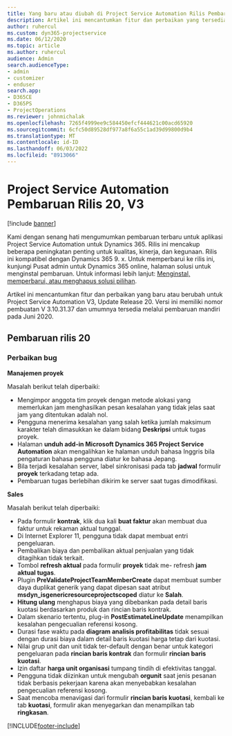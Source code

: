 ```yaml
---
title: Yang baru atau diubah di Project Service Automation Rilis Pembaruan 20, V3
description: Artikel ini mencantumkan fitur dan perbaikan yang tersedia di Project Service Automation Update Release 20, V3
author: ruhercul
ms.custom: dyn365-projectservice
ms.date: 06/12/2020
ms.topic: article
ms.author: ruhercul
audience: Admin
search.audienceType:
- admin
- customizer
- enduser
search.app:
- D365CE
- D365PS
- ProjectOperations
ms.reviewer: johnmichalak
ms.openlocfilehash: 7265f4999ee9c584450efcf444621c00acd65920
ms.sourcegitcommit: 6cfc50d89528df977a8f6a55c1ad39d99800d9b4
ms.translationtype: MT
ms.contentlocale: id-ID
ms.lasthandoff: 06/03/2022
ms.locfileid: "8913066"
---
```

# <a name="project-service-automation-update-release-20-v3"></a>Project Service Automation Pembaruan Rilis 20, V3

[!include [banner](../includes/psa-now-project-operations.md)]

Kami dengan senang hati mengumumkan pembaruan terbaru untuk aplikasi Project Service Automation untuk Dynamics 365. Rilis ini mencakup beberapa peningkatan penting untuk kualitas, kinerja, dan kegunaan. Rilis ini kompatibel dengan Dynamics 365 9. x. Untuk memperbarui ke rilis ini, kunjungi Pusat admin untuk Dynamics 365 online, halaman solusi untuk menginstal pembaruan. Untuk informasi lebih lanjut: [Menginstal, memperbarui, atau menghapus solusi pilihan](/power-platform/admin/install-remove-preferred-solution).

Artikel ini mencantumkan fitur dan perbaikan yang baru atau berubah untuk Project Service Automation V3, Update Release 20. Versi ini memiliki nomor pembuatan V 3.10.31.37 dan umumnya tersedia melalui pembaruan mandiri pada Juni 2020.

## <a name="update-release-20"></a>Pembaruan rilis 20

### <a name="bug-fixes"></a>Perbaikan bug

**Manajemen proyek**

Masalah berikut telah diperbaiki:

- Mengimpor anggota tim proyek dengan metode alokasi yang memerlukan jam menghasilkan pesan kesalahan yang tidak jelas saat jam yang ditentukan adalah nol.
- Pengguna menerima kesalahan yang salah ketika jumlah maksimum karakter telah dimasukkan ke dalam bidang **Deskripsi** untuk tugas proyek.
- Halaman **unduh add-in Microsoft Dynamics 365 Project Service Automation** akan mengalihkan ke halaman unduh bahasa Inggris bila pengaturan bahasa pengguna diatur ke bahasa Jepang.
- Bila terjadi kesalahan server, label sinkronisasi pada tab **jadwal** formulir **proyek** terkadang tetap ada.
- Pembaruan tugas berlebihan dikirim ke server saat tugas dimodifikasi.

**Sales**

Masalah berikut telah diperbaiki:

- Pada formulir **kontrak**, klik dua kali **buat faktur** akan membuat dua faktur untuk rekaman aktual tunggal.
- Di Internet Explorer 11, pengguna tidak dapat membuat entri pengeluaran.
- Pembalikan biaya dan pembalikan aktual penjualan yang tidak ditagihkan tidak terkait.
- Tombol **refresh aktual** pada formulir **proyek** tidak me- refresh **jam aktual tugas**.
- Plugin **PreValidateProjectTeamMemberCreate** dapat membuat sumber daya duplikat generik yang dapat dipesan saat atribut **msdyn_isgenericresourceprojectscoped** diatur ke **Salah**.
- **Hitung ulang** menghapus biaya yang dibebankan pada detail baris kuotasi berdasarkan produk dan rincian baris kontrak.
- Dalam skenario tertentu, plug-in **PostEstimateLineUpdate** menampilkan kesalahan pengecualian referensi kosong.
- Durasi fase waktu pada **diagram analisis profitabilitas** tidak sesuai dengan durasi biaya dalam detail baris kuotasi harga tetap dari kuotasi.
- Nilai grup unit dan unit tidak ter-default dengan benar untuk kategori pengeluaran pada **rincian baris kontrak** dan formulir **rincian baris kuotasi**.
- Izin daftar **harga unit organisasi** tumpang tindih di efektivitas tanggal.
- Pengguna tidak diizinkan untuk mengubah **orgunit** saat jenis pesanan tidak berbasis pekerjaan karena akan menyebabkan kesalahan pengecualian referensi kosong.
- Saat mencoba menavigasi dari formulir **rincian baris kuotasi**, kembali ke tab **kuotasi**, formulir akan menyegarkan dan menampilkan tab **ringkasan**.


[!INCLUDE[footer-include](../includes/footer-banner.md)]
